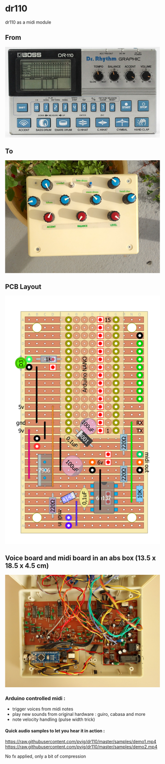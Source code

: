 # dr110
dr110 as a midi module  

## From  
<img src='https://github.com/pvig/dr110/blob/master/photos/boss-dr110.jpg'>   

## To    
<img src='https://github.com/pvig/dr110/blob/master/photos/DSC01413.JPG'>  

## PCB Layout  
<img src='https://github.com/pvig/dr110/blob/master/Layout/midiheart.png'>  

## Voice board and midi board in an abs box (13.5 x 18.5 x 4.5 cm)  
<img src='https://github.com/pvig/dr110/blob/master/photos/DSC01408.JPG'>  

### Arduino controlled midi :  

- trigger voices from midi notes
- play new sounds from original hardware : guiro, cabasa  and more  
- note velocity handling (pulse width trick)


#### Quick audio samples to let you hear it in action :  

https://raw.githubusercontent.com/pvig/dr110/master/samples/demo1.mp4  
https://raw.githubusercontent.com/pvig/dr110/master/samples/demo2.mp4  

No fx applied, only a bit of compression  

